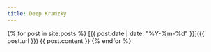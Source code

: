 ```yaml
---
title: Deep Kranzky
---
```


{% for post in site.posts %}
  [{{ post.date | date: "%Y-%m-%d" }}]({{ post.url }})
  {{ post.content }}
{% endfor %}
